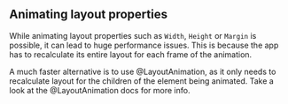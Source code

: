 ## Animating layout properties

While animating layout properties such as `Width`, `Height` or `Margin` is possible, it can lead to huge performance issues.
This is because the app has to recalculate its entire layout for each frame of the animation.

A much faster alternative is to use @LayoutAnimation, as it only needs to recalculate layout for the children of the element being animated.
Take a look at the @LayoutAnimation docs for more info.